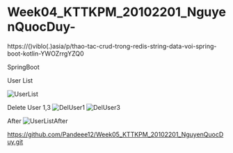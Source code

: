 # Week04_KTTKPM_20102201_NguyenQuocDuy-
https://()viblo(.)asia/p/thao-tac-crud-trong-redis-string-data-voi-spring-boot-kotlin-YWOZrrgYZQ0

SpringBoot

User List

![UserList](https://github.com/Pandeee12/Week03_KTTKPM_20102201_NguyenQuocDuy/assets/144768405/00b19b74-eb7a-49bc-a20b-0257a4971bc8)

Delete User 1,3
![DelUser1](https://github.com/Pandeee12/Week03_KTTKPM_20102201_NguyenQuocDuy/assets/144768405/a11b640d-c933-467b-85d6-d53a94302f6b)
![DelUser3](https://github.com/Pandeee12/Week03_KTTKPM_20102201_NguyenQuocDuy/assets/144768405/c9499e8b-cc8d-4edd-b579-3a98c1ef9357)

After
![UserListAfter](https://github.com/Pandeee12/Week03_KTTKPM_20102201_NguyenQuocDuy/assets/144768405/bae51d4f-56e1-4281-a12c-61501a9f2273)

https://github.com/Pandeee12/Week05_KTTKPM_20102201_NguyenQuocDuy.git
